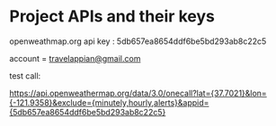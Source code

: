 # Project APIs and their keys

openweathmap.org api key : 5db657ea8654ddf6be5bd293ab8c22c5

account = travelappian@gmail.com

test call:

https://api.openweathermap.org/data/3.0/onecall?lat={37.7021}&lon={-121.9358}&exclude={minutely,hourly,alerts}&appid={5db657ea8654ddf6be5bd293ab8c22c5}